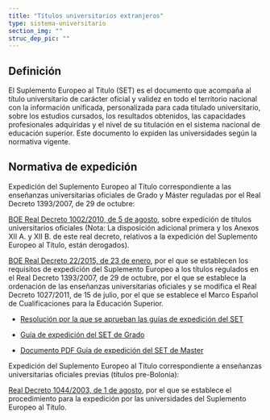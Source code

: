 ```yaml
---
title: "Títulos universitarios extranjeros"
type: sistema-universitario
section_img: ""
struc_dep_pic: ""
---
```


## Definición

El Suplemento Europeo al Título (SET) es el documento que acompaña al título universitario de carácter oficial y validez en todo el territorio nacional con la información unificada, personalizada para cada titulado universitario, sobre los estudios cursados, los resultados obtenidos, las capacidades profesionales adquiridas y el nivel de su titulación en el sistema nacional de educación superior. Este documento lo expiden las universidades según la normativa vigente.

## Normativa de expedición

Expedición del Suplemento Europeo al Título correspondiente a las enseñanzas universitarias oficiales de Grado y Máster reguladas por el Real Decreto 1393/2007, de 29 de octubre:

[BOE Real Decreto 1002/2010, de 5 de agosto](https://www.universidades.gob.es/portal/site/universidades/menuitem.78fe777017742d34e0acc310026041a0/?vgnextoid=e913aec6f2680710VgnVCM1000001d04140aRCRD#:~:text=Real%20Decreto%201002/2010%2C%20de%205%20de%20agosto), sobre expedición de títulos universitarios oficiales (Nota: La disposición adicional primera y los Anexos XII A. y XII B. de este real decreto, relativos a la expedición del Suplemento Europeo al Título, están derogados).

[BOE Real Decreto 22/2015, de 23 de enero](https://www.universidades.gob.es/portal/site/universidades/menuitem.78fe777017742d34e0acc310026041a0/?vgnextoid=e913aec6f2680710VgnVCM1000001d04140aRCRD#:~:text=Real%20Decreto%2022/2015%2C%20de%2023%20de%20enero%2C), por el que se establecen los requisitos de expedición del Suplemento Europeo a los títulos regulados en el Real Decreto 1393/2007, de 29 de octubre, por el que se establece la ordenación de las enseñanzas universitarias oficiales y se modifica el Real Decreto 1027/2011, de 15 de julio, por el que se establece el Marco Español de Cualificaciones para la Educación Superior.

- [Resolución por la que se aprueban las guías de expedición del SET](https://www.universidades.gob.es/portal/site/universidades/menuitem.78fe777017742d34e0acc310026041a0/?vgnextoid=e913aec6f2680710VgnVCM1000001d04140aRCRD#:~:text=Resoluci%C3%B3n%20por%20la%20que%20se%20aprueban%20las%20gu%C3%ADas%20de%20expedici%C3%B3n%20del%20SET)

- [Guía de expedición del SET de Grado](https://www.universidades.gob.es/portal/site/universidades/menuitem.78fe777017742d34e0acc310026041a0/?vgnextoid=e913aec6f2680710VgnVCM1000001d04140aRCRD#:~:text=Gu%C3%ADa%20de%20expedici%C3%B3n%20del%20SET%20de%20Grado)

- [Documento PDF Guía de expedición del SET de Master](https://www.universidades.gob.es/portal/site/universidades/menuitem.78fe777017742d34e0acc310026041a0/?vgnextoid=e913aec6f2680710VgnVCM1000001d04140aRCRD#:~:text=Gu%C3%ADa%20de%20expedici%C3%B3n%20del%20SET%20de%20Master)

Expedición del Suplemento Europeo al Título correspondiente a enseñanzas universitarias oficiales previas (títulos pre-Bolonia):

[Real Decreto 1044/2003, de 1 de agosto](https://www.universidades.gob.es/portal/site/universidades/menuitem.78fe777017742d34e0acc310026041a0/?vgnextoid=e913aec6f2680710VgnVCM1000001d04140aRCRD#:~:text=Real%20Decreto%201044/2003%2C%20de%201%20de%20agosto), por el que se establece el procedimiento para la expedición por las universidades del Suplemento Europeo al Título.